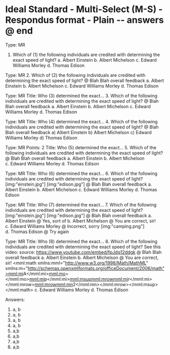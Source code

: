 # Ideal Standard - Multi-Select (M-S) - Respondus format - Plain -- answers @ end

Type: MR
1. Which of (1) the following individuals are credited with determining the exact speed of light?
a. Albert Einstein
b. Albert Michelson
c. Edward Williams Morley
d. Thomas Edison

Type: MR
2. Which of (2) the following individuals are credited with determining the exact speed of light?
@ Blah Blah overall feedback
a. Albert Einstein
b. Albert Michelson
c. Edward Williams Morley
d. Thomas Edison

Type: MR
Title: Who (3) determined the exact...
3. Which of the following individuals are credited with determining the exact speed of light?
@ Blah Blah overall feedback
a. Albert Einstein
b. Albert Michelson
c. Edward Williams Morley
d. Thomas Edison

Type: MR
Title: Who (4) determined the exact...
4. Which of the following individuals are credited with determining the exact speed of light?
@ Blah Blah overall feedback
a) Albert Einstein
b) Albert Michelson
c) Edward Williams Morley
d) Thomas Edison

Type: MR
Points: 2
Title: Who (5) determined the exact...
5. Which of the following individuals are credited with determining the exact speed of light?
@ Blah Blah overall feedback
a. Albert Einstein
b. Albert Michelson
c. Edward Williams Morley
d. Thomas Edison

Type: MR
Title: Who (6) determined the exact...
6. Which of the following individuals are credited with determining the exact speed of light?
\[img:"einstein.jpg"\] \[img:"edison.jpg"\]
@ Blah Blah overall feedback
a. Albert Einstein
b. Albert Michelson
c. Edward Williams Morley
d. Thomas Edison

Type: MR
Title: Who (7) determined the exact...
7. Which of the following individuals are credited with determining the exact speed of light?
\[img:"einstein.jpg"\] \[img:"edison.jpg"\]
@ Blah Blah overall feedback
a. Albert Einstein
@ Yes, sort of
b. Albert Michelson
@ You are correct, sir!
c. Edward Williams Morley
@ Incorrect, sorry
\[img:"camping.png"\]
d. Thomas Edison
@ Try again

Type: MR
Title: Who (8) determined the exact...
8. Which of the following individuals are credited with determining the exact speed of light?
See this video:
source: https://www.youtube.com/embed/fpJdq12ddgk
@ Blah Blah overall feedback
a. Albert Einstein
b. Albert Michelson
@ You are correct, sir!
<mml:math xmlns:mml="http://www.w3.org/1998/Math/MathML" xmlns:m="http://schemas.openxmlformats.org/officeDocument/2006/math"><mml:mi>A</mml:mi><mml:mo>=</mml:mo><mml:mi>p</mml:mi><mml:msup><mml:mrow><mml:mi>r</mml:mi></mml:mrow><mml:mrow><mml:mn>2</mml:mn></mml:mrow></mml:msup></mml:math>
c. Edward Williams Morley
d. Thomas Edison

Answers:
1. a, b
2. a, b
3. a, b
4. a, b
5. a,b
6. a,b
7. a,b
8. a,b

